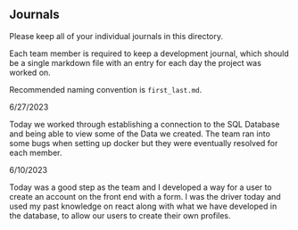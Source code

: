 ## Journals

Please keep all of your individual journals in this directory.

Each team member is required to keep a development journal, which should be a single markdown file with an entry for each day the project was worked on.

Recommended naming convention is `first_last.md`.

6/27/2023

Today we worked through establishing a connection to the SQL Database and being able to view some of the Data we created. The team ran into some bugs when setting up docker but they were eventually resolved for each member.

6/10/2023

Today was a good step as the team and I developed a way for a user to create an account on the front end with a form. I was the driver today and used my past knowledge on react along with what we have developed in the database, to allow our users to create their own profiles.
